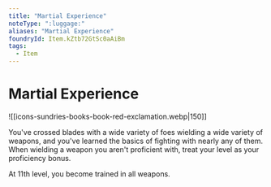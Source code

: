 ```yaml
---
title: "Martial Experience"
noteType: ":luggage:"
aliases: "Martial Experience"
foundryId: Item.kZtb72GtSc0aAiBm
tags:
  - Item
---
```


# Martial Experience
![[icons-sundries-books-book-red-exclamation.webp|150]]

You've crossed blades with a wide variety of foes wielding a wide variety of weapons, and you've learned the basics of fighting with nearly any of them. When wielding a weapon you aren't proficient with, treat your level as your proficiency bonus.

At 11th level, you become trained in all weapons.
